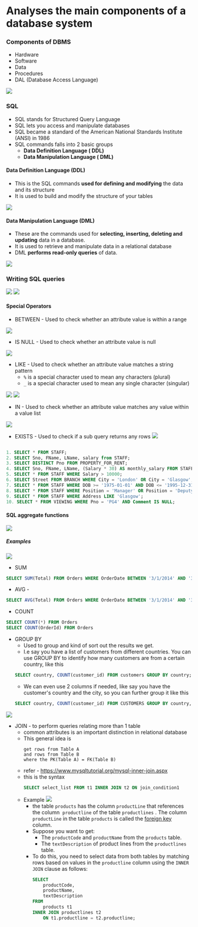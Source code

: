       
# Analyses the main components of a database system

### Components of DBMS
- Hardware
- Software
- Data
- Procedures
- DAL (Database Access Language)

![](../../../assets/Images/Pasted%20image%2020230729184507.png)

### SQL

- SQL stands for Structured Query Language
- SQL lets you access and manipulate databases
- SQL became a standard of the American National Standards Institute (ANSI) in 1986
- SQL commands falls into 2 basic groups
	- **Data Definition Language ( DDL)**
	- **Data Manipulation Language ( DML)**

#### Data Definition Language (DDL)

- This is the SQL commands **used for defining and modifying** the data and its structure
- It is used to build and modify the structure of your tables


![](../../../assets/Images/Pasted%20image%2020230729185010.png)

#### Data Manipulation Language (DML)

- These are the commands used for **selecting, inserting, deleting and updating** data in a database.
- It is used to retrieve and manipulate data in a relational database
- DML **performs read-only queries** of data.

![](../../../assets/Images/Pasted%20image%2020230729185130.png)

### Writing SQL queries

![](../../../assets/Images/Pasted%20image%2020230729185824.png)
![](../../../assets/Images/Pasted%20image%2020230729185942.png)


#### Special Operators

- BETWEEN - Used to check whether an attribute value is within a range

![](../../../assets/Images/Pasted%20image%2020230729190039.png)

- IS NULL - Used to check whether an attribute value is null

![](../../../assets/Images/Pasted%20image%2020230729190215.png)

- LIKE - Used to check whether an attribute value matches a string pattern
	- `%` is a special character used to mean any characters (plural)
	- `_` is a special character used to mean any single character (singular)

![](../../../assets/Images/Pasted%20image%2020230729190246.png)
![](../../../assets/Images/Pasted%20image%2020230729190305.png)

- IN - Used to check whether an attribute value matches any value within a value list

![](../../../assets/Images/Pasted%20image%2020230729190329.png)

- EXISTS - Used to check if a sub query returns any rows
![](../../../assets/Images/Pasted%20image%2020230729190400.png)


```sql

1. SELECT * FROM STAFF;
2. SELECT Sno, FName, LName, salary from STAFF;
3. SELECT DISTINCT Pno FROM PROPERTY_FOR_RENT;
4. SELECT Sno, FName, LName, (Salary * 30) AS monthly_salary FROM STAFF;
5. SELECT * FROM STAFF WHERE Salary > 10000;
6. SELECT Street FROM BRANCH WHERE City = 'London' OR City = 'Glasgow';
7. SELECT * FROM STAFF WHERE DOB >= '1975-01-01' AND DOB <= '1995-12-31';
8. SELECT * FROM STAFF WHERE Position = 'Manager' OR Position = 'Deputy';
9. SELECT * FROM STAFF WHERE Address LIKE 'Glasgow';
10. SELECT * FROM VIEWING WHERE Pno = 'PG4' AND Comment IS NULL;

```


#### SQL aggregate functions


![](../../../assets/Images/Pasted%20image%2020230729190620.png)

##### **Examples**

![](../../../assets/Images/Pasted%20image%2020230729191042.png)

- SUM
```sql
SELECT SUM(Total) FROM Orders WHERE OrderDate BETWEEN '3/1/2014' AND '3/31/2014'
```


- AVG - 
```sql
SELECT AVG(Total) FROM Orders WHERE OrderDate BETWEEN '3/1/2014' AND '3/31/2014'
```

- COUNT 
```sql
SELECT COUNT(*) FROM Orders
SELECT COUNT(OrderId) FROM Orders
```


- GROUP BY
	- Used to group and kind of sort out the results we get.
	- I.e say you have a list of customers from different countries. You can use GROUP BY to identify how many customers are from a certain country, like this 
	```sql
	SELECT country, COUNT(customer_id) FROM customers GROUP BY country;
	```
	- We can even use 2 columns if needed, like say you have the customer's country and the city, so you can further group it like this	
	```sql
	SELECT country, COUNT(customer_id) FROM CUSTOMERS GROUP BY country, city;
	```

![](../../../assets/Images/Pasted%20image%2020230729193816.png)

- JOIN - to perform queries relating more than 1 table
	- common attributes is an important distinction in relational database
	- This general idea is
		 ```
		get rows from Table A 
		and rows from Table B 
		where the PK(Table A) = FK(Table B)
		```
	- refer - https://www.mysqltutorial.org/mysql-inner-join.aspx
	- this is the syntax
		```sql
		SELECT select_list FROM t1 INNER JOIN t2 ON join_condition1
		```
	- Example
		![](../../../assets/Images/Pasted%20image%2020230729201602.png)
		- the table `products` has the column `productLine` that references the column  `productline` of the table `productlines` . The column `productLine` in the table `products` is called the [foreign key](https://www.mysqltutorial.org/mysql-foreign-key/) column.
		- Suppose you want to get:
			- The `productCode` and `productName` from the `products` table.
			- The `textDescription` of product lines from the `productlines` table.
		- To do this, you need to select data from both tables by matching rows based on values in the `productline` column using the `INNER JOIN` clause as follows:
			```sql
			SELECT 
			    productCode, 
			    productName, 
			    textDescription
			FROM
			    products t1
			INNER JOIN productlines t2 
			    ON t1.productline = t2.productline;
			```